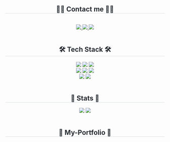 <div align= "center">
    <h2 style="border-bottom: 1px solid #d8dee4; color: #282d33;"> 💁‍♂️ Contact me 💁‍♂️ </h2> <br> 
    <div align= "center"> <a href=> <img src="https://img.shields.io/badge/Instagram-E4405F?style=for-the-badge&logo=Instagram&logoColor=white&link="> </a>
         <a href=https://www.notion.so/_5-_-1ba58b2289c880ba8f92ff0a7b01cd16> <img src="https://img.shields.io/badge/Notion-000000?style=for-the-badge&logo=Notion&logoColor=white&link=https://www.notion.so/_5-_-1ba58b2289c880ba8f92ff0a7b01cd16"> </a>
         <a href=mailto:https://mail.google.com/mail/u/0/?tab=rm&ogbl#inbox> <img src="https://img.shields.io/badge/Gmail-EA4335?style=for-the-badge&logo=Gmail&logoColor=white&link=mailto:https://mail.google.com/mail/u/0/?tab=rm&ogbl#inbox"> </a>
          </div>  <br> 
    <div align= "center">  </div> 
    </div>
<div align= "center">
    <h2 style="border-bottom: 1px solid #d8dee4; color: #282d33;"> 🛠️ Tech Stack 🛠️ </h2>
    <div style="margin: 0 auto; text-align: center;" align= "center"> <img src="https://img.shields.io/badge/Python-3776AB?style=for-the-badge&logo=Python&logoColor=white">
          <img src="https://img.shields.io/badge/MySQL-4479A1?style=for-the-badge&logo=MySQL&logoColor=white">
          <img src="https://img.shields.io/badge/linux-FCC624?style=for-the-badge&logo=linux&logoColor=black">
          <br>
          <img src="https://img.shields.io/badge/AWS-FF9900?style=for-the-badge&logo=Amazon AWS&logoColor=white">
          <img src="https://img.shields.io/badge/MS Azure-0078D4?style=for-the-badge&logo=microsoftazure&logoColor=white"/>
          <img src="https://img.shields.io/badge/GCP-4285F4?style=for-the-badge&logo=googlecloud&logoColor=white"/>
          <br>
          <img src="https://img.shields.io/badge/Git-F05032?style=for-the-badge&logo=Git&logoColor=white">
          <img src="https://img.shields.io/badge/Github-181717?style=for-the-badge&logo=Github&logoColor=white">
          </div>
    </div><br>
<div align= "center"> 
    <h2 style="border-bottom: 1px solid #d8dee4; color: #282d33;"> 🏅 Stats 🏅 </h2> 
    <div align= "center"> <img src="https://github-readme-stats.vercel.app/api?username=Oh-jongmin&bg_color=180,000000,&title_color=000000&text_color=000000"/> 
    <img src="https://github-readme-stats.vercel.app/api/top-langs/?username=Oh-jongmin&layout=compact&bg_color=180,000000,&title_color=000000&text_color=000000"/> 
    </div> 
    </div><br>
<div align= "center">
    <h2 style="border-bottom: 1px solid #d8dee4; color: #282d33;"> 🤣 My-Portfolio 🤣 </h2> <br> 

